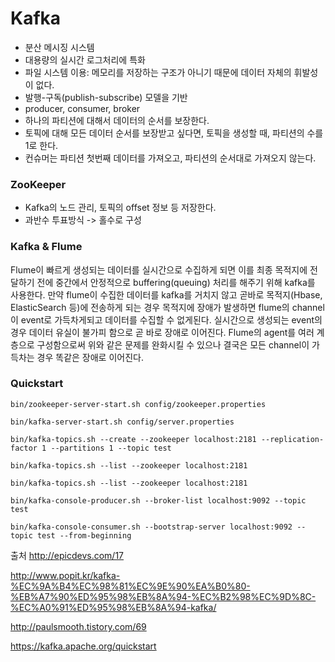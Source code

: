 # Kafka
- 분산 메시징 시스템
- 대용량의 실시간 로그처리에 특화
- 파일 시스템 이용: 메모리를 저장하는 구조가 아니기 때문에 데이터 자체의 휘발성이 없다.
- 발행-구독(publish-subscribe) 모델을 기반
- producer, consumer, broker
- 하나의 파티션에 대해서 데이터의 순서를 보장한다.
- 토픽에 대해 모든 데이터 순서를 보장받고 싶다면, 토픽을 생성할 때, 파티션의 수를 1로 한다.
- 컨슈머는 파티션 첫번째 데이터를 가져오고, 파티션의 순서대로 가져오지 않는다.

### ZooKeeper
- Kafka의 노드 관리, 토픽의 offset 정보 등 저장한다.
- 과반수 투표방식 -> 홀수로 구성


### Kafka & Flume 
Flume이 빠르게 생성되는 데이터를 실시간으로 수집하게 되면 이를 최종 목적지에 전달하기 전에 중간에서 안정적으로 buffering(queuing) 처리를 해주기 위해 kafka를 사용한다. 만약 flume이 수집한 데이터를 kafka를 거치지 않고 곧바로 목적지(Hbase, ElasticSearch 등)에 전송하게 되는 경우 목적지에 장애가 발생하면 flume의 channel이 event로 가득차게되고 데이터를 수집할 수 없게된다. 실시간으로 생성되는 event의 경우 데이터 유실이 불가피 함으로 곧 바로 장애로 이어진다. 
Flume의 agent를 여러 계층으로 구성함으로써 위와 같은 문제를 완화시킬 수 있으나 결국은 모든 channel이 가득차는 경우 똑같은 장애로 이어진다. 

### Quickstart
````
bin/zookeeper-server-start.sh config/zookeeper.properties
````

````
bin/kafka-server-start.sh config/server.properties
````

````
bin/kafka-topics.sh --create --zookeeper localhost:2181 --replication-factor 1 --partitions 1 --topic test
````

````
bin/kafka-topics.sh --list --zookeeper localhost:2181
````

````
bin/kafka-topics.sh --list --zookeeper localhost:2181
````

````
bin/kafka-console-producer.sh --broker-list localhost:9092 --topic test
````

````
bin/kafka-console-consumer.sh --bootstrap-server localhost:9092 --topic test --from-beginning
````

출처
http://epicdevs.com/17

http://www.popit.kr/kafka-%EC%9A%B4%EC%98%81%EC%9E%90%EA%B0%80-%EB%A7%90%ED%95%98%EB%8A%94-%EC%B2%98%EC%9D%8C-%EC%A0%91%ED%95%98%EB%8A%94-kafka/

http://paulsmooth.tistory.com/69

https://kafka.apache.org/quickstart